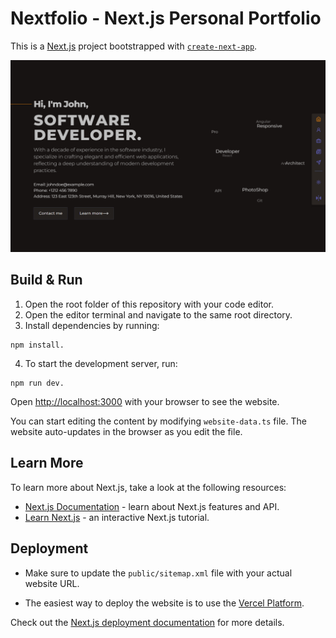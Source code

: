 # Nextfolio - Next.js Personal Portfolio

This is a [Next.js](https://nextjs.org/) project bootstrapped with [`create-next-app`](https://github.com/vercel/next.js/tree/canary/packages/create-next-app).

![website cover](/website-cover.PNG)

## Build & Run

1. Open the root folder of this repository with your code editor.
2. Open the editor terminal and navigate to the same root directory.
3. Install dependencies by running:

```shell
npm install.
```

4. To start the development server, run:

```shell
npm run dev.
```

Open [http://localhost:3000](http://localhost:3000) with your browser to see the website.

You can start editing the content by modifying `website-data.ts` file. The website auto-updates in the browser as you edit the file.

## Learn More

To learn more about Next.js, take a look at the following resources:

- [Next.js Documentation](https://nextjs.org/docs) - learn about Next.js features and API.
- [Learn Next.js](https://nextjs.org/learn) - an interactive Next.js tutorial.

## Deployment

- Make sure to update the `public/sitemap.xml` file with your actual website URL.

- The easiest way to deploy the website is to use the [Vercel Platform](https://vercel.com/new?utm_medium=default-template&filter=next.js&utm_source=create-next-app&utm_campaign=create-next-app-readme).

Check out the [Next.js deployment documentation](https://nextjs.org/docs/deployment) for more details.